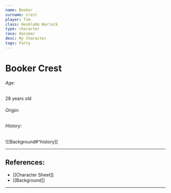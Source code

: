 ```yaml
---
name: Booker
surname: Crest
player: Tim
class: Hexblade Warlock
type: character
race: Aasimar
desc: My Character
tags: Party
---
```


# Booker Crest
###### Age:
28 years old

###### Origin:


###### History:
![[Background#^history]]

___ 
## References:
- [[Character Sheet]]
- [[Background]]
--- 